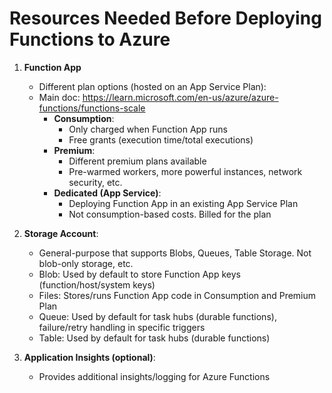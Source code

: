 # Resources Needed Before Deploying Functions to Azure

1. **Function App**
    - Different plan options (hosted on an App Service Plan):
    - Main doc: <https://learn.microsoft.com/en-us/azure/azure-functions/functions-scale>
        - **Consumption**:
            - Only charged when Function App runs
            - Free grants (execution time/total executions)
        - **Premium**:
            - Different premium plans available
            - Pre-warmed workers, more powerful instances, network  security, etc.
        - **Dedicated (App Service)**:
            - Deploying Function App in an existing App Service Plan
            - Not consumption-based costs. Billed for the plan

2. **Storage Account**:
    - General-purpose that supports Blobs, Queues, Table Storage. Not blob-only storage, etc.
    - Blob: Used by default to store Function App keys (function/host/system keys)
    - Files: Stores/runs Function App code in Consumption and Premium Plan
    - Queue: Used by default for task hubs (durable functions), failure/retry handling in specific triggers
    - Table: Used by default for task hubs (durable functions)

3. **Application Insights (optional)**:
    - Provides additional insights/logging for Azure Functions
